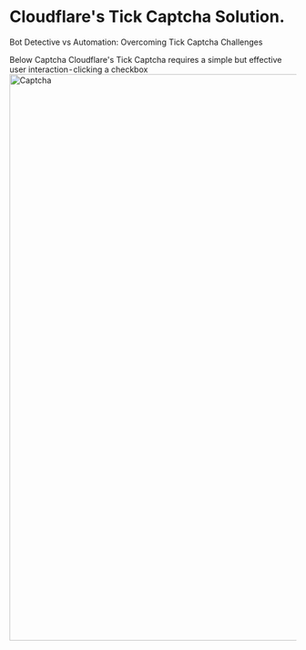 # Cloudflare's Tick Captcha Solution.
Bot Detective vs Automation: Overcoming Tick Captcha Challenges

Below Captcha Cloudflare's Tick Captcha requires a simple but effective user interaction - clicking a checkbox
<img width="994" alt="Captcha" src="https://github.com/user-attachments/assets/26b30657-339a-4ad9-9118-19d91c2cbf4d" />
